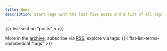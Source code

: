 ```yaml
---
title: Home
description: Start page with the last five posts and a list of all tags
---
```


{{< list-section "posts" 5 >}}

More in the [archive], subscribe via [RSS], explore via tags: {{< flat-list-terms-alphabetical "tags" >}}

[archive]: /archive/
[RSS]: /feed.xml
